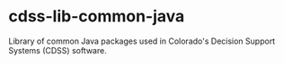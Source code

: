 # cdss-lib-common-java #

Library of common Java packages used in Colorado's Decision Support Systems (CDSS) software.

